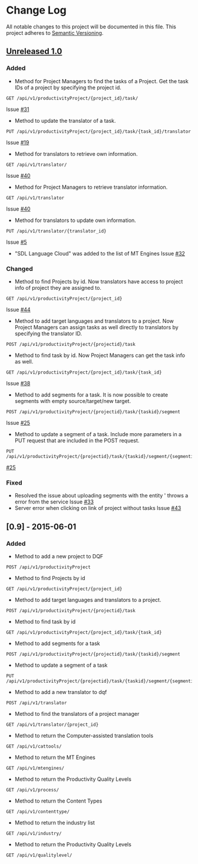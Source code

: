 # Change Log
All notable changes to this project will be documented in this file.
This project adheres to [Semantic Versioning](http://semver.org/).

## [Unreleased 1.0](https://github.com/TAUSBV/dqf-api/issues?q=is%3Aopen+is%3Aissue+milestone%3A%22DQF+API+v1.0%22)
### Added
- Method for Project Managers to find the tasks of a Project. Get the task IDs of a project by specifying the project id.
```
GET /api/v1/productivityProject/{project_id}/task/
```
Issue [#31](https://github.com/TAUSBV/dqf-api/issues/31)
- Method to update the translator of a task.
```
PUT /api/v1/productivityProject/{project_id}/task/{task_id}/translator
```
Issue [#19](https://github.com/TAUSBV/dqf-api/issues/19)
- Method for translators to retrieve own information.
```
GET /api/v1/translator/
```
Issue [#40](https://github.com/TAUSBV/dqf-api/issues/40)
- Method for Project Managers to retrieve translator information.
```
GET /api/v1/translator
```
Issue [#40](https://github.com/TAUSBV/dqf-api/issues/40)
- Method for translators to update own information.
```
PUT /api/v1/translator/{translator_id}
```
Issue [#5](https://github.com/TAUSBV/dqf-api/issues/5)
- "SDL Language Cloud" was added to the list of MT Engines
Issue [#32](https://github.com/TAUSBV/dqf-api/issues/32)

### Changed
- Method to find Projects by id. Now translators have access to project info of project they are assigned to.
```
GET /api/v1/productivityProject/{project_id}
```
Issue [#44](https://github.com/TAUSBV/dqf-api/issues/44)
- Method to add target languages and translators to a project. Now Project Managers can assign tasks as well directly to translators by specifying the translator ID.
```
POST /api/v1/productivityProject/{projectid}/task
```
- Method to find task by id. Now Project Managers can get the task info as well.
```
GET /api/v1/productivityProject/{project_id}/task/{task_id}
```
Issue [#38](https://github.com/TAUSBV/dqf-api/issues/38)
- Method to add segments for a task. It is now possible to create segments with empty source/target/new target.
```
POST /api/v1/productivityProject/{projectid}/task/{taskid}/segment
```
Issue [#25](https://github.com/TAUSBV/dqf-api/issues/25)
- Method to update a segment of a task. Include more parameters in a PUT request that are included in the POST request.
```
PUT /api/v1/productivityProject/{projectid}/task/{taskid}/segment/{segmentid}
```
[#25](https://github.com/TAUSBV/dqf-api/issues/25)

### Fixed
- Resolved the issue about uploading segments with the entity &#39; throws a error from the service 
Issue [#33](https://github.com/TAUSBV/dqf-api/issues/33)
- Server error when clicking on link of project without tasks 
Issue [#43](https://github.com/TAUSBV/dqf-api/issues/43)

## [0.9] - 2015-06-01
### Added
- Method to add a new project to DQF
```
POST /api/v1/productivityProject
```
- Method to find Projects by id
```
GET /api/v1/productivityProject/{project_id}
```
- Method to add target languages and translators to a project.
```
POST /api/v1/productivityProject/{projectid}/task
```
- Method to find task by id
```
GET /api/v1/productivityProject/{project_id}/task/{task_id}
```
- Method to add segments for a task
```
POST /api/v1/productivityProject/{projectid}/task/{taskid}/segment
```
- Method to update a segment of a task
```
PUT /api/v1/productivityProject/{projectid}/task/{taskid}/segment/{segmentid}
```
- Method to add a new translator to dqf
```
POST /api/v1/translator
```
- Method to find the translators of a project manager
```
GET /api/v1/translator/{project_id}
```
- Method to return the Computer-assisted translation tools
```
GET /api/v1/cattools/
```
- Method to return the MT Engines
```
GET /api/v1/mtengines/
```
- Method to return the Productivity Quality Levels
```
GET /api/v1/process/
```
- Method to return the Content Types
```
GET /api/v1/contenttype/
```
- Method to return the industry list
```
GET /api/v1/industry/
```
- Method to return the Productivity Quality Levels
```
GET /api/v1/qualitylevel/
```